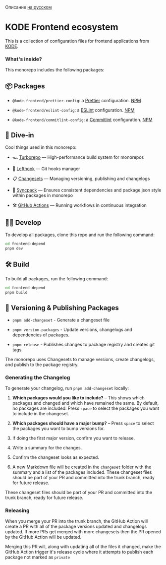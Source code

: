 Описание [на русском](#)

# KODE Frontend ecosystem

This is a collection of configuration files for frontend applications from [KODE](https://appkode.dev/).

### What's inside?

This monorepo includes the following packages:

## 📦 Packages

- `@kode-frontend/prettier-config`: a [Prettier](https://prettier.io/) configuration. [NPM]()

- `@kode-frontend/eslint-config`: a [ESLint](https://eslint.org/) configuration. [NPM]()

- `@kode-frontend/commitlint-config`: a [Commitlint](https://commitlint.js.org/) configuration. [NPM]()

## 🤿 Dive-in

Cool things used in this monorepo:

- 🏎 [Turborepo](https://turbo.build/) — High-performance build system for monorepos

- 🐞 [Lefthook](https://github.com/evilmartians/lefthook) — Git hooks manager

- 📋 [Changesets](https://github.com/changesets/changesets) — Managing versioning, publishing and changelogs

- 🔄 [Syncpack](https://github.com/JamieMason/syncpack) — Ensures consistent dependencies and package.json style within packages in monorepo

- 🛠 [GitHub Actions](https://github.com/changesets/action) — Running workflows in continuous integration

## 👨‍💻 Develop

To develop all packages, clone this repo and run the following command:

```bash
cd frontend-depend
pnpm dev
```

## 🛠️ Build

To build all packages, run the following command:

```bash
cd frontend-depend
pnpm build
```

## 🚀 Versioning & Publishing Packages

- `pnpm add-changeset` - Generate a changeset file

- `pnpm version-packages` - Update versions, changelogs and dependencies of packages.

- `pnpm release` - Publishes changes to package registry and creates git tags.

The monorepo uses Changesets to manage versions, create changelogs, and publish to the package registry.

### Generating the Changelog

To generate your changelog, run `pnpm add-changeset` locally:

1. **Which packages would you like to include?** – This shows which packages and changed and which have remained the same. By default, no packages are included. Press `space` to select the packages you want to include in the changeset.

2. **Which packages should have a major bump?** – Press `space` to select the packages you want to bump versions for.

3. If doing the first major version, confirm you want to release.

4. Write a summary for the changes.

5. Confirm the changeset looks as expected.

6. A new Markdown file will be created in the `changeset` folder with the summary and a list of the packages included.
   These changeset files should be part of your PR and committed into the trunk branch, ready for future release.

These changeset files should be part of your PR and committed into the trunk branch, ready for future release.

### Releasing

When you merge your PR into the trunk branch, the GitHub Action will create a PR with all of the package versions updated and changelogs updated. If more PRs get merged with more changesets then the PR opened by the GitHub Action will be updated.

Merging this PR will, along with updating all of the files it changed, make the GitHub Action trigger it's release cycle where it attempts to publish each package not marked as `private`
